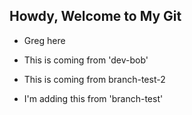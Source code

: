 
## Howdy, Welcome to My Git

- Greg here
- This is coming from 'dev-bob'

- This is coming from branch-test-2
- I'm adding this from 'branch-test'